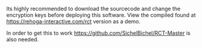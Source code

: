 Its highly recommended to download the sourcecode and change the encryption keys before deploying this software. View the compiled found at https://rehoga-interactive.com/rct version as a demo.

In order to get this to work https://github.com/SichelBichel/RCT-Master is also needed.
